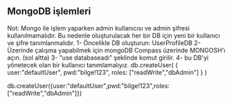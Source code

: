 ## MongoDB işlemleri
Not: Mongo ile işlem yaparken admin kullanıcısı ve admin şifresi kullanılmamalıdır. 
Bu nedenle oluşturulacak her bir DB için yeni bir kullanıcı ve şifre tanımlanmalıdır.
1- Öncelikle DB oluşturun: UserProfileDB
2- Üzerinde çalışma yapabilmek için mongoDB Compass üzerinde MONGOSH'ı açın. (sol altta)
3- "use databaseadı" şeklinde komut girilir.
4- bu DB'yi yönetecek olan bir kullanıcı tanımlamalıyız.
        db.createUser(
        {
            user:"defaultUser",
            pwd:"bilge!123",
            roles: ["readWrite","dbAdmin"]
        }
        )

db.createUser({user:"defaultUser",pwd:"bilge!123",roles: ["readWrite","dbAdmin"]})